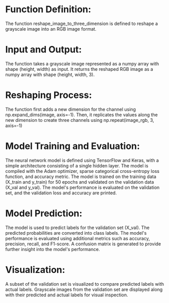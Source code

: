 # Function Definition:

The function reshape_image_to_three_dimension is defined to reshape a grayscale image into an RGB image format.
# Input and Output:

The function takes a grayscale image represented as a numpy array with shape (height, width) as input.
It returns the reshaped RGB image as a numpy array with shape (height, width, 3).
# Reshaping Process:

The function first adds a new dimension for the channel using np.expand_dims(image, axis=-1).
Then, it replicates the values along the new dimension to create three channels using np.repeat(image_rgb, 3, axis=-1)
# Model Training and Evaluation:

The neural network model is defined using TensorFlow and Keras, with a simple architecture consisting of a single hidden layer.
The model is compiled with the Adam optimizer, sparse categorical cross-entropy loss function, and accuracy metric.
The model is trained on the training data (X_train and y_train) for 50 epochs and validated on the validation data (X_val and y_val).
The model's performance is evaluated on the validation set, and the validation loss and accuracy are printed.
# Model Prediction:

The model is used to predict labels for the validation set (X_val).
The predicted probabilities are converted into class labels.
The model's performance is evaluated using additional metrics such as accuracy, precision, recall, and F1-score.
A confusion matrix is generated to provide further insight into the model's performance.
# Visualization:

A subset of the validation set is visualized to compare predicted labels with actual labels.
Grayscale images from the validation set are displayed along with their predicted and actual labels for visual inspection.

